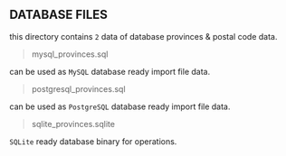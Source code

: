 ## DATABASE FILES

this directory contains `2` data of database provinces & postal code data.

> mysql_provinces.sql

can be used as `MySQL` database ready import file data.

> postgresql_provinces.sql

can be used as `PostgreSQL` database ready import file data.

> sqlite_provinces.sqlite

`SQLite` ready database binary for operations.
